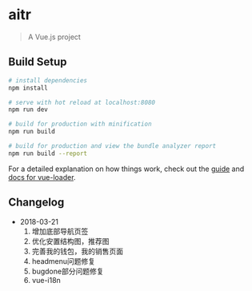 # aitr

> A Vue.js project

## Build Setup

``` bash
# install dependencies
npm install

# serve with hot reload at localhost:8080
npm run dev

# build for production with minification
npm run build

# build for production and view the bundle analyzer report
npm run build --report
```

For a detailed explanation on how things work, check out the [guide](http://vuejs-templates.github.io/webpack/) and [docs for vue-loader](http://vuejs.github.io/vue-loader).

## Changelog
- 2018-03-21
	1. 增加底部导航页签
	2. 优化安置结构图，推荐图
	3. 完善我的钱包，我的销售页面
	4. headmenu问题修复
	5. bugdone部分问题修复
  6. vue-i18n
